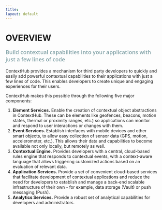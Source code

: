 ```yaml
---
title: 
layout: default
---
```


# OVERVIEW

<p style="color:#82A2A7;font-size:18px;font-weight:normal;font-family:Open Sans Semibold">Build contextual capabilities into your applications with just a few lines of code</p>

ContextHub provides a mechanism for third party developers to quickly and easily add powerful contextual capabilities to their applications with just a few lines of code. This enables developers to create unique and engaging experiences for their users.

ContextHub makes this possible through the following five major components:

1. **Element Services.** Enable the creation of contextual object abstractions in ContextHub. These can be elements like geofences, beacons, motion states, thermal or proximity ranges, etc.) so applications can monitor and respond to user interactions or changes with them.
2. **Event Services.** Establish interfaces with mobile devices and other smart objects, to allow easy collection of sensor data (GPS, motion, accelerometer, etc.). This allows their data and capabilities to become available not only locally, but remotely as well.
3. **Contextual Engine.** Provides developers with a central, cloud-based rules engine that responds to contextual events, with a context-aware language that allows triggering customized actions based on an evaluation of relevant data.
4. **Application Services.** Provide a set of convenient cloud-based services that facilitate development of contextual applications and reduce the need for developers to establish and manage a back-end scalable infrastructure of their own - for example, data storage (Vault) or push messaging (Push).
5. **Analytics Services.** Provide a robust set of analytical capabilities for developers and administrators.

<br />
<br />
<br />